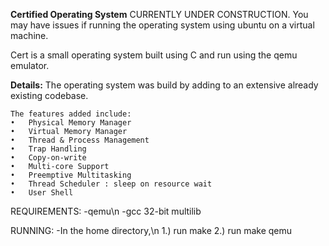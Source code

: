 **Certified Operating System**
CURRENTLY UNDER CONSTRUCTION.
You may have issues if running the operating system using ubuntu on a virtual machine.

Cert is a small operating system built using C and run using the qemu emulator. 

**Details:**
The operating system was build by adding to an extensive already existing codebase. 
```
The features added include:
•	Physical Memory Manager
•	Virtual Memory Manager
•	Thread & Process Management
•	Trap Handling
•	Copy-on-write 
•	Multi-core Support
•	Preemptive Multitasking
•	Thread Scheduler : sleep on resource wait
•	User Shell 
```

REQUIREMENTS:
-qemu\n
-gcc 32-bit multilib

RUNNING:
-In the home directory,\n
1.) run make
2.) run make qemu

